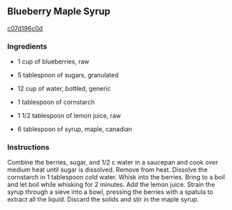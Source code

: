 ## Blueberry Maple Syrup

[c07d196c0d](http://www.food.com/recipe/blueberry-maple-syrup-407609)

### Ingredients

 - 1 cup of blueberries, raw

 - 5 tablespoon of sugars, granulated

 - 12 cup of water, bottled, generic

 - 1 tablespoon of cornstarch

 - 1 1/2 tablespoon of lemon juice, raw

 - 6 tablespoon of syrup, maple, canadian

### Instructions

Combine the berries, sugar, and 1/2 c water in a saucepan and cook over medium heat until sugar is dissolved. Remove from heat. Dissolve the cornstarch in 1 tablespoon cold water. Whisk into the berries. Bring to a boil and let boil while whisking for 2 minutes. Add the lemon juice. Strain the syrup through a sieve into a bowl, pressing the berries with a spatula to extract all the liquid. Discard the solids and stir in the maple syrup.